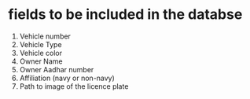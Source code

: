 # fields to be included in the databse

1. Vehicle number
2. Vehicle Type
3. Vehicle color
4. Owner Name
5. Owner Aadhar number
6. Affiliation (navy or non-navy)
7. Path to image of the licence plate

